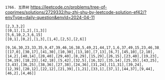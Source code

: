 
`1766. 互质树` https://leetcode.cn/problems/tree-of-coprimes/solutions/2729332/hu-zhi-shu-by-leetcode-solution-ef42/?envType=daily-question&envId=2024-04-11

```
[2,3,3,2]
[[0,1],[1,2],[1,3]]
[5,6,10,2,3,6,15]
[[0,1],[0,2],[1,3],[1,4],[2,5],[2,6]]

[9,16,30,23,33,35,9,47,39,46,16,38,5,49,21,44,17,1,6,37,49,15,23,46,38,9,27,3,24,1,14,17,12,23,43,38,12,4,8,17,11,18,26,22,49,14,9]
[[17,0],[30,17],[41,30],[10,30],[13,10],[7,13],[6,7],[45,10],[2,10],[14,2],[40,14],[28,40],[29,40],[8,29],[15,29],[26,15],[23,40],[19,23],[34,19],[18,23],[42,18],[5,42],[32,5],[16,32],[35,14],[25,35],[43,25],[3,43],[36,25],[38,36],[27,38],[24,36],[31,24],[11,31],[39,24],[12,39],[20,12],[22,12],[21,39],[1,21],[33,1],[37,1],[44,37],[9,44],[46,2],[4,46]]
```
